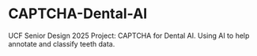 # CAPTCHA-Dental-AI
UCF Senior Design 2025 Project: CAPTCHA for Dental AI. Using AI to help annotate and classify teeth data. 
